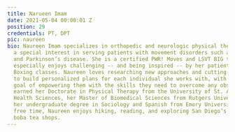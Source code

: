 ```yaml
---
title: Narueen Imam
date: 2021-05-04 00:00:01 Z
position: 29
credentials: PT, DPT
pic: naureen
bio: Naureen Imam specializes in orthopedic and neurologic physical therapy, with
  a special interest in serving patients with movement disorders such as dystonia
  and Parkinson’s disease. She is a certified PWR! Moves and LSVT BIG therapist and
  especially enjoys challenging -- and being inspired -- by her patients in Rock Steady
  Boxing classes. Naureen loves researching new approaches and cutting-edge techniques
  to build personalized plans for each individual she works with, with the ultimate
  goal of empowering them with the skills they need to overcome any obstacle. Naureen
  earned her Doctorate in Physical Therapy from the University of St. Augustine for
  Health Sciences, her Master of Biomedical Sciences from Rutgers University, and
  her undergraduate degree in Sociology and Spanish from Emory University. In her
  free time, Naureen enjoys hiking, reading, and exploring San Diego’s ever-changing
  boba tea shops.
---
```


